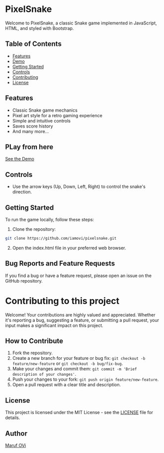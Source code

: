 # PixelSnake

Welcome to PixelSnake, a classic Snake game implemented in JavaScript, HTML, and styled with Bootstrap.

## Table of Contents
- [Features](#features)
- [Demo](#demo)
- [Getting Started](#getting-started)
- [Controls](#controls)
- [Contributing](#contributing)
- [License](#license)

## Features
- Classic Snake game mechanics
- Pixel art style for a retro gaming experience
- Simple and intuitive controls
- Saves score history
- And many more...

## PLay from here
[See the Demo](#)

## Controls

- Use the arrow keys (Up, Down, Left, Right) to control the snake's direction.

## Getting Started
To run the game locally, follow these steps:

1. Clone the repository:
```bash
git clone https://github.com/iamovi/pixelsnake.git
```
2. Open the index.html file in your preferred web browser.


## Bug Reports and Feature Requests

If you find a bug or have a feature request, please open an issue on the GitHub repository.

# Contributing to this project

Welcome! Your contributions are highly valued and appreciated. Whether it's reporting a bug, suggesting a feature, or submitting a pull request, your input makes a significant impact on this project.

## How to Contribute

1. Fork the repository.
2. Create a new branch for your feature or bug fix: `git checkout -b feature/new-feature` or `git checkout -b bug/fix-bug`.
3. Make your changes and commit them: `git commit -m 'Brief description of your changes'`.
4. Push your changes to your fork: `git push origin feature/new-feature`.
5. Open a pull request with a clear title and description.

## License

This project is licensed under the MIT License - see the [LICENSE](LICENSE) file for details.

## Author

[Maruf OVi](https://oviportfo.netlify.app/)